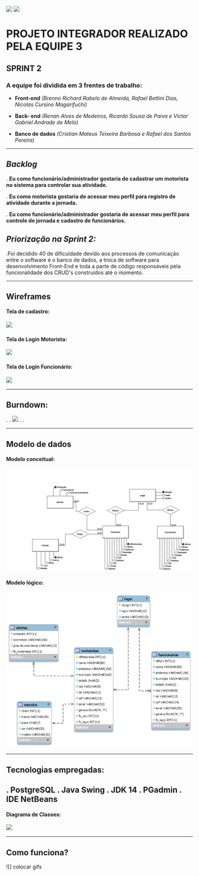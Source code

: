![](https://github.com/DevSlim001/PI_2020.2/blob/master/iconeFATEC.png)  ![](https://github.com/DevSlim001/PI_2020.2/blob/master/iacit_logomarca.jpg)


# PROJETO INTEGRADOR REALIZADO PELA EQUIPE 3
## SPRINT 2

### A equipe foi dividida em 3 frentes de trabalho:

- **Front-end** *(Brenno Richard Rabelo de Almeida, Rafael Bettini Dias, Nicolas Cursino Magarifuchi)*

- **Back- end** *(Renan Alves de Medeiros, Ricardo Sousa de Paiva e Victor Gabriel Andrade de Melo)*

- **Banco de dados** *(Cristian Mateus Teixeira Barbosa e Rafael dos Santos Pereira)*

--------------------------------------------------------------------------------------------------------------------
## **_Backlog_**

. **Eu como funcionário/administrador gostaria de cadastrar um motorista no sistema para controlar sua atividade.**

. **Eu como motorista gostaria de acessar meu perfil para registro de atividade durante a jornada.**

. **Eu como funcionário/administrador gostaria de acessar meu perfil para controle de jornada e cadastro de funcionários.**

## **_Priorização na Sprint 2:_**

.Foi decidido 40 de dificuldade devido aos processos de comunicação entre o software é o banco de dados, a troca de software para desenvolvimento Front-End e toda a parte de código responsáveis pela funcionalidade dos CRUD's construídos até o momento.

--------------------------------------------------------------------------------------------------------------------
## Wireframes 

#### Tela de cadastro:
![](https://github.com/DevSlim001/PI_2020.2/blob/Sprint1/tela%20de%20cadastro.png)


#### Tela de Login Motorista:
![](https://github.com/DevSlim001/PI_2020.2/blob/Sprint1/Tela%20motorista.png)

#### Tela de Login Funcionário:

![](https://github.com/DevSlim001/PI_2020.2/blob/Sprint1/Tela%20administrador.png)


--------------------------------------------------------------------------------------------------------------------

## Burndown:
.
. ![](https://github.com/DevSlim001/PI_2020.2/blob/sprint2/assets/PrintBurndown.png)
.
.

--------------------------------------------------------------------------------------------------------------------

## Modelo de dados

#### Modelo conceitual:

![](https://github.com/DevSlim001/PI_2020.2/blob/Sprint0/modeloconceitual.jpg)


#### Modelo lógico:

![](https://github.com/DevSlim001/PI_2020.2/blob/Sprint0/Modelo%20lógico.png)

--------------------------------------------------------------------------------------------------------------------

## Tecnologias empregadas:
 
. **PostgreSQL**
. **Java Swing**
. **JDK 14**
. **PGadmin**
. **IDE NetBeans**
--------------------------------------------------------------------------------------------------------------------

#### Diagrama de Classes:

![](https://github.com/DevSlim001/PI_2020.2/blob/sprint2/diagramaclasses.png)

--------------------------------------------------------------------------------------------------------------------
## Como funciona?


![] colocar gifs

